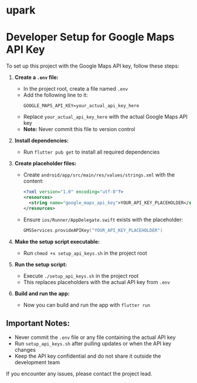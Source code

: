 # upark

# Developer Setup for Google Maps API Key

To set up this project with the Google Maps API key, follow these steps:

1. **Create a `.env` file:**

   - In the project root, create a file named `.env`
   - Add the following line to it:
     ```
     GOOGLE_MAPS_API_KEY=your_actual_api_key_here
     ```
   - Replace `your_actual_api_key_here` with the actual Google Maps API key
   - **Note:** Never commit this file to version control

2. **Install dependencies:**

   - Run `flutter pub get` to install all required dependencies

3. **Create placeholder files:**

   - Create `android/app/src/main/res/values/strings.xml` with the content:
     ```xml
     <?xml version="1.0" encoding="utf-8"?>
     <resources>
       <string name="google_maps_api_key">YOUR_API_KEY_PLACEHOLDER</string>
     </resources>
     ```
   - Ensure `ios/Runner/AppDelegate.swift` exists with the placeholder:
     ```swift
     GMSServices.provideAPIKey("YOUR_API_KEY_PLACEHOLDER")
     ```

4. **Make the setup script executable:**

   - Run `chmod +x setup_api_keys.sh` in the project root

5. **Run the setup script:**

   - Execute `./setup_api_keys.sh` in the project root
   - This replaces placeholders with the actual API key from `.env`

6. **Build and run the app:**
   - Now you can build and run the app with `flutter run`

## Important Notes:

- Never commit the `.env` file or any file containing the actual API key
- Run `setup_api_keys.sh` after pulling updates or when the API key changes
- Keep the API key confidential and do not share it outside the development team

If you encounter any issues, please contact the project lead.

